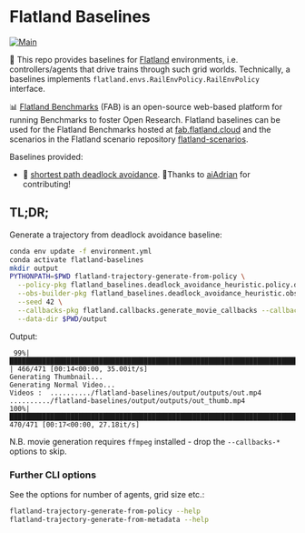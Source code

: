 # Flatland Baselines

[![Main](https://github.com/flatland-association/flatland-baselines/actions/workflows/checks.yaml/badge.svg?branch=main)](https://github.com/flatland-association/flatland-baselines/actions/workflows/checks.yaml)

🚂 This repo provides baselines for [Flatland](https://github.com/flatland-association/flatland-rl) environments,
i.e. controllers/agents that drive trains through such grid worlds.
Technically, a baselines implements `flatland.envs.RailEnvPolicy.RailEnvPolicy` interface.

📊 [Flatland Benchmarks](https://github.com/flatland-association/flatland-benchmarks) (FAB) is an open-source web-based platform for running Benchmarks to foster
Open Research. Flatland baselines can be used for the Flatland Benchmarks hosted at [fab.flatland.cloud](https://fab.flatland.cloud) and the scenarios in the
Flatland scenario repository [flatland-scenarios](https://github.com/flatland-association/flatland-scenarios).

Baselines provided:

* 🧲 [shortest path deadlock avoidance](flatland_baselines/deadlock_avoidance_heuristic). 👏Thanks
  to [aiAdrian](https://github.com/aiAdrian/flatland-benchmarks-f3-starterkit/tree/DeadLockAvoidancePolicy) for contributing!

## TL;DR;

Generate a trajectory from deadlock avoidance baseline:

```bash
conda env update -f environment.yml
conda activate flatland-baselines
mkdir output
PYTHONPATH=$PWD flatland-trajectory-generate-from-policy \
  --policy-pkg flatland_baselines.deadlock_avoidance_heuristic.policy.deadlock_avoidance_policy --policy-cls DeadLockAvoidancePolicy \
  --obs-builder-pkg flatland_baselines.deadlock_avoidance_heuristic.observation.full_env_observation --obs-builder-cls FullEnvObservation \
  --seed 42 \
  --callbacks-pkg flatland.callbacks.generate_movie_callbacks --callbacks-cls GenerateMovieCallbacks \
  --data-dir $PWD/output 
```

Output:

```text
 99%|██████████████████████████████████████████████████████████████████████████████████████████████████████████████████████████████████████████████████████████████████████████████████████████████████████████████████████████████████████████████████████████████████████████████████████████████████████████████████████████████▌   | 466/471 [00:14<00:00, 35.00it/s]
Generating Thumbnail...
Generating Normal Video...
Videos :  ........../flatland-baselines/output/outputs/out.mp4 ........../flatland-baselines/output/outputs/out_thumb.mp4
100%|█████████████████████████████████████████████████████████████████████████████████████████████████████████████████████████████████████████████████████████████████████████████████████████████████████████████████████████████████████████████████████████████████████████████████████████████████████████████████████████████████▎| 470/471 [00:17<00:00, 27.18it/s]
```

N.B. movie generation requires `ffmpeg` installed - drop the `--callbacks-*` options to skip.

### Further CLI options

See the options for number of agents, grid size etc.:

```bash
flatland-trajectory-generate-from-policy --help
flatland-trajectory-generate-from-metadata --help
```